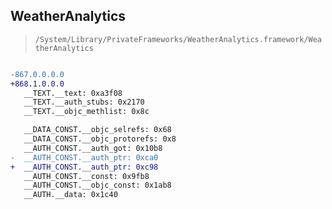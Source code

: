 ## WeatherAnalytics

> `/System/Library/PrivateFrameworks/WeatherAnalytics.framework/WeatherAnalytics`

```diff

-867.0.0.0.0
+868.1.0.0.0
   __TEXT.__text: 0xa3f08
   __TEXT.__auth_stubs: 0x2170
   __TEXT.__objc_methlist: 0x8c

   __DATA_CONST.__objc_selrefs: 0x68
   __DATA_CONST.__objc_protorefs: 0x8
   __AUTH_CONST.__auth_got: 0x10b8
-  __AUTH_CONST.__auth_ptr: 0xca0
+  __AUTH_CONST.__auth_ptr: 0xc98
   __AUTH_CONST.__const: 0x9fb8
   __AUTH_CONST.__objc_const: 0x1ab8
   __AUTH.__data: 0x1c40

```
